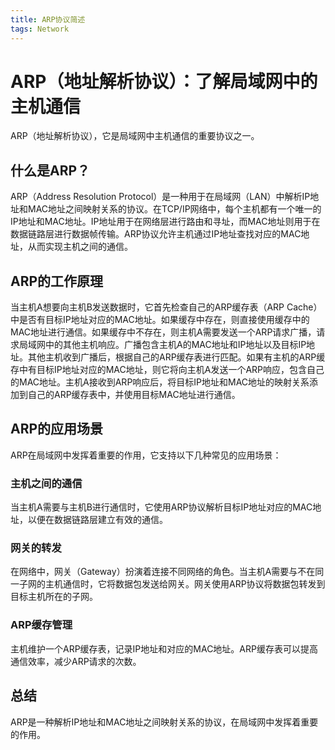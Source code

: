 ```yaml
---
title: ARP协议简述
tags: Network
---
```


# ARP（地址解析协议）：了解局域网中的主机通信

ARP（地址解析协议），它是局域网中主机通信的重要协议之一。<!--more-->

## 什么是ARP？

ARP（Address Resolution Protocol）是一种用于在局域网（LAN）中解析IP地址和MAC地址之间映射关系的协议。在TCP/IP网络中，每个主机都有一个唯一的IP地址和MAC地址。IP地址用于在网络层进行路由和寻址，而MAC地址则用于在数据链路层进行数据帧传输。ARP协议允许主机通过IP地址查找对应的MAC地址，从而实现主机之间的通信。

## ARP的工作原理

当主机A想要向主机B发送数据时，它首先检查自己的ARP缓存表（ARP Cache）中是否有目标IP地址对应的MAC地址。如果缓存中存在，则直接使用缓存中的MAC地址进行通信。如果缓存中不存在，则主机A需要发送一个ARP请求广播，请求局域网中的其他主机响应。广播包含主机A的MAC地址和IP地址以及目标IP地址。其他主机收到广播后，根据自己的ARP缓存表进行匹配。如果有主机的ARP缓存中有目标IP地址对应的MAC地址，则它将向主机A发送一个ARP响应，包含自己的MAC地址。主机A接收到ARP响应后，将目标IP地址和MAC地址的映射关系添加到自己的ARP缓存表中，并使用目标MAC地址进行通信。

## ARP的应用场景

ARP在局域网中发挥着重要的作用，它支持以下几种常见的应用场景：

### 主机之间的通信

当主机A需要与主机B进行通信时，它使用ARP协议解析目标IP地址对应的MAC地址，以便在数据链路层建立有效的通信。

### 网关的转发

在网络中，网关（Gateway）扮演着连接不同网络的角色。当主机A需要与不在同一子网的主机通信时，它将数据包发送给网关。网关使用ARP协议将数据包转发到目标主机所在的子网。

### ARP缓存管理

主机维护一个ARP缓存表，记录IP地址和对应的MAC地址。ARP缓存表可以提高通信效率，减少ARP请求的次数。

## 总结

ARP是一种解析IP地址和MAC地址之间映射关系的协议，在局域网中发挥着重要的作用。